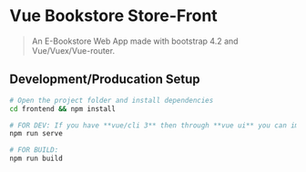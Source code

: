 # Vue Bookstore Store-Front

> An E-Bookstore Web App made with bootstrap 4.2
> and Vue/Vuex/Vue-router.


## Development/Producation Setup

``` bash
# Open the project folder and install dependencies
cd frontend && npm install

# FOR DEV: If you have **vue/cli 3** then through **vue ui** you can import the file and serve it. else 
npm run serve

# FOR BUILD: 
npm run build
```

